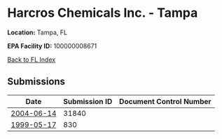 # Harcros Chemicals Inc. - Tampa

**Location:** Tampa, FL

**EPA Facility ID:** 100000008671

[Back to FL Index](../../index.md)

## Submissions

| Date | Submission ID | Document Control Number |
|------|--------------|-------------------------|
| [2004-06-14](submissions/31840.md) | 31840 |  |
| [1999-05-17](submissions/830.md) | 830 |  |
